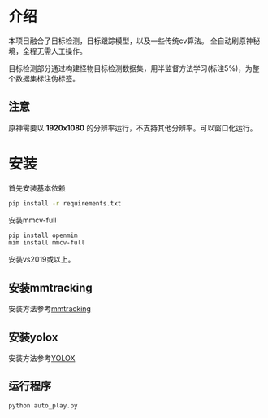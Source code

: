 # 介绍
本项目融合了目标检测，目标跟踪模型，以及一些传统cv算法。
全自动刷原神秘境，全程无需人工操作。

目标检测部分通过构建怪物目标检测数据集，用半监督方法学习(标注5%)，为整个数据集标注伪标签。

## 注意
原神需要以 **1920x1080** 的分辨率运行，不支持其他分辨率。可以窗口化运行。

# 安装
首先安装基本依赖
```bash
pip install -r requirements.txt
```

安装mmcv-full
```bash
pip install openmim
mim install mmcv-full
```

安装vs2019或以上。

## 安装mmtracking
安装方法参考[mmtracking](https://github.com/open-mmlab/mmtracking)

## 安装yolox
安装方法参考[YOLOX](https://github.com/Megvii-BaseDetection/YOLOX)

## 运行程序
```bash
python auto_play.py
```